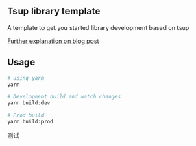 ## Tsup library template

A template to get you started library development based on tsup

[Further explanation on blog post](https://orabazu.hashnode.dev/how-to-bundle-a-tree-shakable-typescript-library-for-web-with-tsup-and-publish-with-npm)

## Usage

```bash
# using yarn
yarn

# Development build and watch changes
yarn build:dev

# Prod build
yarn build:prod
```

测试
